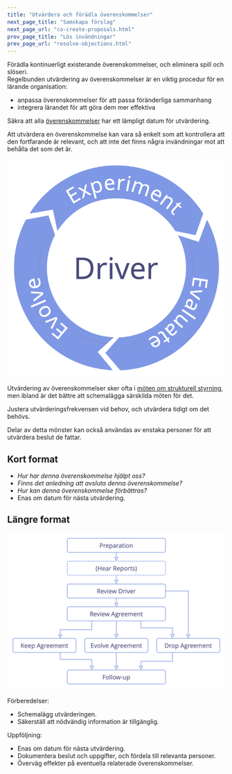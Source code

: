 ```yaml
---
title: "Utvärdera och förädla överenskommelser"
next_page_title: "Samskapa förslag"
next_page_url: "co-create-proposals.html"
prev_page_title: "Lös invändningar"
prev_page_url: "resolve-objections.html"
---
```



<div class="card summary"><div class="card-body">Förädla kontinuerligt existerande överenskommelser, och eliminera spill och slöseri.
</div></div>
Regelbunden utvärdering av överenskommelser är en viktig procedur för en lärande organisation:

-   anpassa överenskommelser för att passa föränderliga sammanhang
-   integrera lärandet för att göra dem mer effektiva

Säkra att alla <a href="glossary.html#entry-agreement" class="glossary-tooltip" data-toggle="tooltip" title="Överenskommelse: En överenskommen inriktning, process, förhållningssätt eller policy som skapats för att vägleda värdeflödet.">överenskommelser</a> har ett lämpligt datum för utvärdering.

Att utvärdera en överenskommelse kan vara så enkelt som att kontrollera att den fortfarande är relevant, och att inte det finns några invändningar mot att behålla det som det är.

![Experimentera, utvärdera, förädla](img/evolution/kaizen.png)

Utvärdering av överenskommelser sker ofta i [möten om strukturell styrning](governance-meeting.html), men ibland är det bättre att schemalägga särskilda möten för det.

Justera utvärderingsfrekvensen vid behov, och utvärdera tidigt om det behövs.

Delar av detta mönster kan också användas av enstaka personer för att utvärdera beslut de fattar.

## Kort format

-   _Hur har denna överenskommelse hjälpt oss?_
-   _Finns det anledning att avsluta denna överenskommelse?_
-   _Hur kan denna överenskommelse förbättras?_
-   Enas om datum för nästa utvärdering.

## Längre format

![Den långa versionen av utvärdera och förädla avtal](img/agreements/evaluate-agreements.png)

Förberedelser:

-   Schemalägg utvärderingen.
-   Säkerställ att nödvändig information är tillgänglig.

Uppföljning:

-   Enas om datum för nästa utvärdering.
-   Dokumentera beslut och uppgifter, och fördela till relevanta personer.
-   Överväg effekter på eventuella relaterade överenskommelser.
